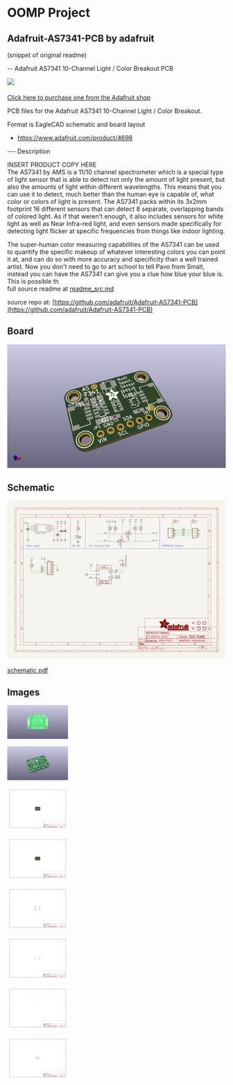 # OOMP Project  
## Adafruit-AS7341-PCB  by adafruit  
  
(snippet of original readme)  
  
-- Adafruit AS7341 10-Channel Light / Color Breakout PCB  
  
<a href="http://www.adafruit.com/products/4698"><img src="assets/4698.png?raw=true" width="500px"><br/>  
Click here to purchase one from the Adafruit shop</a>  
  
PCB files for the Adafruit AS7341 10-Channel Light / Color Breakout.   
  
Format is EagleCAD schematic and board layout  
* https://www.adafruit.com/product/4698  
  
--- Description  
  
INSERT PRODUCT COPY HERE  
The AS7341 by AMS is a 11/10 channel spectrometer which is a special type of light sensor that is able to detect not only the amount of light present, but also the amounts of light within different wavelengths. This means that you can use it to detect, much better than the human eye is capable of, what color or colors of light is present. The AS7341 packs within its 3x2mm footprint 16 different sensors that can detect 8 separate, overlapping bands of colored light. As if that weren't enough, it also includes sensors for white light as well as Near Infra-red light, and even sensors made specifically for detecting light flicker at specific frequencies from things like indoor lighting.  
  
The super-human color measuring capabilities of the AS7341 can be used to quantify the specific makeup of whatever interesting colors you can point it at, and can do so with more accuracy and specificity than a well trained artist. Now you don't need to go to art school to tell Pavo from Smalt, instead you can have the AS7341 can give you a clue how blue your blue is. This is possible th  
  full source readme at [readme_src.md](readme_src.md)  
  
source repo at: [https://github.com/adafruit/Adafruit-AS7341-PCB](https://github.com/adafruit/Adafruit-AS7341-PCB)  
## Board  
  
[![working_3d.png](working_3d_600.png)](working_3d.png)  
## Schematic  
  
[![working_schematic.png](working_schematic_600.png)](working_schematic.png)  
  
[schematic pdf](working_schematic.pdf)  
## Images  
  
[![working_3D_bottom.png](working_3D_bottom_140.png)](working_3D_bottom.png)  
  
[![working_3D_top.png](working_3D_top_140.png)](working_3D_top.png)  
  
[![working_assembly_page_01.png](working_assembly_page_01_140.png)](working_assembly_page_01.png)  
  
[![working_assembly_page_02.png](working_assembly_page_02_140.png)](working_assembly_page_02.png)  
  
[![working_assembly_page_03.png](working_assembly_page_03_140.png)](working_assembly_page_03.png)  
  
[![working_assembly_page_04.png](working_assembly_page_04_140.png)](working_assembly_page_04.png)  
  
[![working_assembly_page_05.png](working_assembly_page_05_140.png)](working_assembly_page_05.png)  
  
[![working_assembly_page_06.png](working_assembly_page_06_140.png)](working_assembly_page_06.png)  

